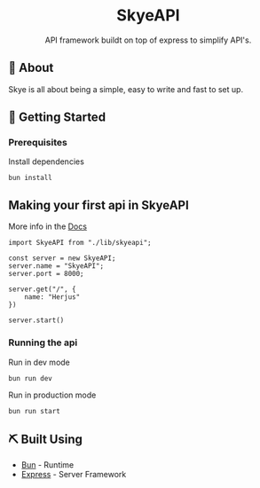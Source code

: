 <!-- <p align="center">
  <a href="" rel="noopener">
 <img width=200px height=200px src="https://i.imgur.com/6wj0hh6.jpg" alt="Project logo"></a>
</p> -->

<h1 align="center">SkyeAPI</h1>

<p align="center"> API framework buildt on top of express to simplify API's.
    <br> 
</p>

## 🧐 About <a name = "about"></a>

Skye is all about being a simple, easy to write and fast to set up.

## 🏁 Getting Started <a name = "getting_started"></a>

### Prerequisites

Install dependencies

```
bun install
```

## Making your first api in SkyeAPI

More info in the [Docs]()

```
import SkyeAPI from "./lib/skyeapi";

const server = new SkyeAPI;
server.name = "SkyeAPI";
server.port = 8000;

server.get("/", {
    name: "Herjus"
})

server.start()
```


### Running the api

Run in dev mode

```
bun run dev
```

Run in production mode

```
bun run start
```


## ⛏️ Built Using <a name = "built_using"></a>

- [Bun](https://bun.sh/) - Runtime
- [Express](https://expressjs.com/) - Server Framework